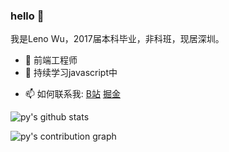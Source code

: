 ### hello 👋

<!-- **leno23/leno23** is a ✨ _special_ ✨ repository because its `README.md` (this file) appears on your GitHub profile.

Here are some ideas to get you started: -->
我是Leno Wu，2017届本科毕业，非科班，现居深圳。
- 🔭 前端工程师
- 🌱 持续学习javascript中
<!-- - 👯 I’m looking to collaborate on ...
- 🤔 I’m looking for help with ...
- 💬 Ask me about ... -->
- 📫 如何联系我: [B站](https://space.bilibili.com/7195544/) [掘金](https://juejin.cn/user/3509296848186808)

![py's github stats](https://github-readme-stats.vercel.app/api?username=leno23&show_icons=true&theme=radical&count_private=true&show_icons=true)

![py's contribution graph](https://activity-graph.herokuapp.com/graph?username=leno23&theme=redical)
